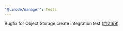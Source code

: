 ```yaml
---
"@linode/manager": Tests
---
```


Bugfix for Object Storage create integration test ([#12169](https://github.com/linode/manager/pull/12169))
